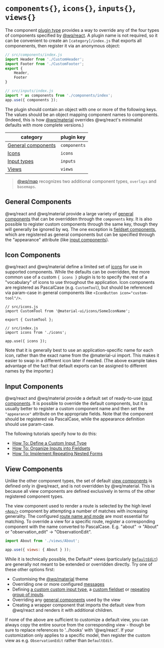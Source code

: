 # `components{}`, `icons{}`, `inputs{}`, `views{}`

The component [plugin type] provides a way to override any of the four types of components specified by [@wq/react].  A plugin name is not required, so it can be convenient to create an `[category]/index.js` that exports all componenents, then register it via an anonymous object:

```javascript
// src/components/index.js
import Header from './CustomHeader';
import Footer from './CustomFooter';
export {
    Header,
    Footer
}

// src/inputs/index.js
import * as components from './components/index';
app.use({ components });
```

The plugin should contain an object with one or more of the following keys.  The values should be an object mapping component names to components.  (Indeed, this is how [@wq/material] overrides @wq/react's minimalist defaults with more complete versions.)

category | plugin key
--|--
[General components](#general-components) | `components`
[Icons](#icon-components) | `icons`
[Input types](#input-components) | `inputs`
[Views](#view-components) | `views`

> [@wq/map] recognizes two additional component types, `overlays` and `basemaps`.

## General Components

@wq/react and @wq/material provide a large variety of [general components][components] that can be overridden through the `components` key.  It is also possible to register custom components through the same key, though they will generally be ignored by wq.  The one exception is [fieldset components][fieldsets], which are registered as general components but can be specified through the "appearance" attribute (like [input components](#input-components)).

## Icon Components

@wq/react and @wq/material define a limited set of [icons] for use in supported components.  While the defaults can be overridden, the more common use of a custom `{ icons }` plugin is to to specify the rest of a "vocabulary" of icons to use throughout the application.  Icon components are registered as PascalCase (e.g. `CustomTool`), but should be referenced via param-case in general components like `<IconButton icon="custom-tool"/>`.

```
// src/icons.js
import CustomTool from '@material-ui/icons/SomeIconName';

export { CustomTool };

// src/index.js
import icons from './icons';

app.use({ icons });
```

Note that it is generally best to use an application-specific name for each icon, rather than the exact name from the @material-ui import.  This makes it easier to swap in a different icon later if needed.  (The above example takes advantage of the fact that default exports can be assigned to different names by the importer.)

## Input Components

@wq/react and @wq/material provide a default set of ready-to-use [input components][inputs].  It is possible to override the default components, but it is usually better to register a custom component name and then set the `"appearance"` attribute on the appropriate fields.  Note that the component should be registered via PascalCase, while the appearance definition should use param-case.

The following tutorials specify how to do this:

 * [How To: Define a Custom Input Type][custom-input]
 * [How To: Organize Inputs into Fieldsets][fieldsets]
 * [How To: Implement Repeating Nested Forms][nested-forms]

## View Components

Unlike the other component types, the set of default [view components][views] is defined only in @wq/react, and is not overridden by @wq/material.  This is because all view components are defined exclusively in terms of the other registered component types.

The view component used to render a route is selected by the high level [`<App/>`][App] component by attempting a number of matches with increasing generality.  The configured [route name and mode][@wq/router] are most essential for matching.  To override a view for a specific route, register a corresponding component with the name converted to PascalCase.  E.g. "about" -> "About" or "observation_edit" -> "ObservationEdit".


```javascript
import About from './views/About';

app.use({ views: { About } ));
```

While it is technically possible, the Default* views (particularly [`DefaultEdit`][DefaultEdit]) are generally not meant to be extended or overridden directly.  Try one of these other options first:

 * Customising the [@wq/material] theme
 * Overriding one or more configured [messages][Message]
 * Defining [a custom custom input type][custom-input], a [custom fieldset][fieldsets] or [repeating group of inputs][nested-forms].
 * Overriding any [general components][components] used by the view
 * Creating a wrapper component that imports the default view from @wq/react and renders it with additional children.

If none of the above are sufficient to customize a default view, you can always copy the entire source from the corresponding view - though be sure to replace references to '../hooks' with '@wq/react'.  If your customization only applies to a specific model, then register the custom view as e.g. `ObservationEdit` rather than `DefaultEdit`.

[plugin type]: ./index.md
[@wq/react]: ../@wq/react.md
[@wq/material]: ../@wq/material.md
[@wq/map]: ../@wq/map.md
[@wq/router]: ../@wq/router.md

[components]: ../components/index.md
[icons]: ../components/icons.md
[inputs]: ../inputs/index.md
[views]: ../views/index.md

[App]: ../components/App.md
[Message]: ../components/Message.md
[DefaultEdit]: ../views/DefaultEdit.md

[custom-input]: ../guides/define-a-custom-input-type.md
[fieldsets]: ../guides/organize-inputs-into-fieldsets.md 
[nested-forms]: ../guides/implement-repeating-nested-forms.md
